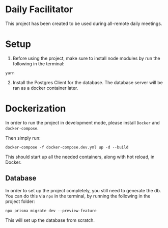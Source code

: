 # Daily Facilitator

This project has been created to be used during all-remote daily meetings.

# Setup

1. Before using the project, make sure to install node modules
   by run the following in the terminal:

```
yarn
```

2. Install the Postgres Client for the database.
   The database server will be ran as a docker container later.

# Dockerization

In order to run the project in development mode, please install `Docker` and `docker-compose`.

Then simply run:

```
docker-compose -f docker-compose.dev.yml up -d --build
```

This should start up all the needed containers, along with hot reload, in Docker.

## Database

In order to set up the project completely, you still need to generate the db.
You can do this via `npx` in the terminal, by running the following in the project folder:

```
npx prisma migrate dev --preview-feature
```

This will set up the database from scratch.

